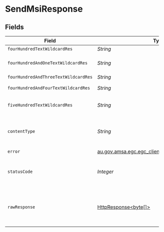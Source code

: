 # SendMsiResponse


## Fields

| Field                                                                                                                    | Type                                                                                                                     | Required                                                                                                                 | Description                                                                                                              |
| ------------------------------------------------------------------------------------------------------------------------ | ------------------------------------------------------------------------------------------------------------------------ | ------------------------------------------------------------------------------------------------------------------------ | ------------------------------------------------------------------------------------------------------------------------ |
| `fourHundredTextWildcardRes`                                                                                             | *String*                                                                                                                 | :heavy_minus_sign:                                                                                                       | Bad request                                                                                                              |
| `fourHundredAndOneTextWildcardRes`                                                                                       | *String*                                                                                                                 | :heavy_minus_sign:                                                                                                       | Unauthorized (must authenticate)                                                                                         |
| `fourHundredAndThreeTextWildcardRes`                                                                                     | *String*                                                                                                                 | :heavy_minus_sign:                                                                                                       | Not allowed                                                                                                              |
| `fourHundredAndFourTextWildcardRes`                                                                                      | *String*                                                                                                                 | :heavy_minus_sign:                                                                                                       | Resource Not Found                                                                                                       |
| `fiveHundredTextWildcardRes`                                                                                             | *String*                                                                                                                 | :heavy_minus_sign:                                                                                                       | Unexpected error on the server                                                                                           |
| `contentType`                                                                                                            | *String*                                                                                                                 | :heavy_check_mark:                                                                                                       | HTTP response content type for this operation                                                                            |
| `error`                                                                                                                  | [au.gov.amsa.egc.egc_client.models.shared.ErrorInput](../../models/shared/ErrorInput.md)                                 | :heavy_minus_sign:                                                                                                       | Bad request                                                                                                              |
| `statusCode`                                                                                                             | *Integer*                                                                                                                | :heavy_check_mark:                                                                                                       | HTTP response status code for this operation                                                                             |
| `rawResponse`                                                                                                            | [HttpResponse<byte[]>](https://docs.oracle.com/en/java/javase/11/docs/api/java.net.http/java/net/http/HttpResponse.html) | :heavy_check_mark:                                                                                                       | Raw HTTP response; suitable for custom response parsing                                                                  |